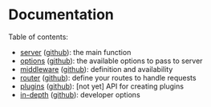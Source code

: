 # Documentation

Table of contents:

- [server](https://serverjs.io/documentation#main-function) ([github](server.md)): the main function
- [options](https://serverjs.io/documentation#options) ([github](options.md)): the available options to pass to server
- [middleware](https://serverjs.io/documentation#middleware) ([github](middleware.md)): definition and availability
- [router](https://serverjs.io/documentation#router) ([github](router.md)): define your routes to handle requests
- [plugins](https://serverjs.io/documentation#plugins) ([github](plugins.md)): [not yet] API for creating plugins
- [in-depth](https://serverjs.io/documentation#in-depth) ([github](in-depth.md)): developer options
